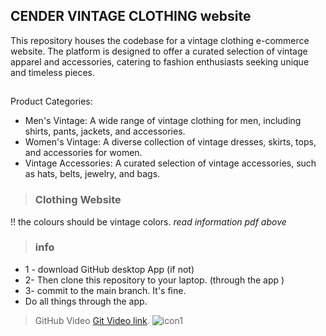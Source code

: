 ## CENDER VINTAGE CLOTHING website
This repository houses the codebase for a vintage clothing e-commerce website. 
The platform is designed to offer a curated selection of vintage apparel and accessories,
catering to fashion enthusiasts seeking unique and timeless pieces.
##
Product Categories:
- Men's Vintage: A wide range of vintage clothing for men, including shirts, pants, jackets, and accessories.
- Women's Vintage: A diverse collection of vintage dresses, skirts, tops, and accessories for women.
- Vintage Accessories: A curated selection of vintage accessories, such as hats, belts, jewelry, and bags.


> ### Clothing Website 
!! the colours should be vintage colors.
*read information pdf above* 
> ### info
- 1 - download GitHub desktop App (if not)
- 2- Then clone this repository to your laptop. (through the app )
- 3- commit to  the main branch. It's fine.
-  Do all things through the app.


> GitHub Video [Git Video link](https://youtu.be/9j0AOrO0dnw/).
![icon1](https://github.com/user-attachments/assets/7d1dffe6-cffe-4757-8ee3-092a145186fc)
